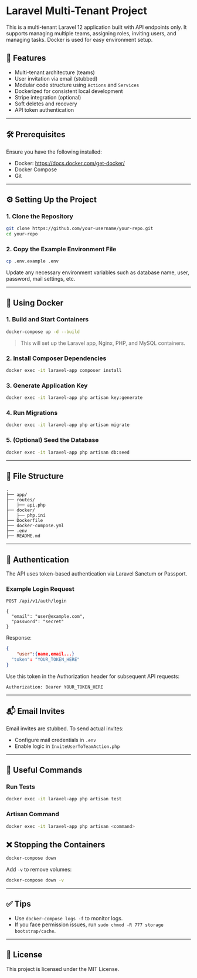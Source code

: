 # Laravel Multi-Tenant Project

This is a multi-tenant Laravel 12 application built with API endpoints only. It supports managing multiple teams, assigning roles, inviting users, and managing tasks. Docker is used for easy environment setup.

## 🚀 Features

- Multi-tenant architecture (teams)
- User invitation via email (stubbed)
- Modular code structure using `Actions` and `Services`
- Dockerized for consistent local development
- Stripe integration (optional)
- Soft deletes and recovery
- API token authentication

---

## 🛠 Prerequisites

Ensure you have the following installed:

- Docker: https://docs.docker.com/get-docker/
- Docker Compose
- Git

---

## ⚙️ Setting Up the Project

### 1. Clone the Repository

```bash
git clone https://github.com/your-username/your-repo.git
cd your-repo
```

### 2. Copy the Example Environment File

```bash
cp .env.example .env
```

Update any necessary environment variables such as database name, user, password, mail settings, etc.

---

## 🐳 Using Docker

### 1. Build and Start Containers

```bash
docker-compose up -d --build
```

> This will set up the Laravel app, Nginx, PHP, and MySQL containers.

### 2. Install Composer Dependencies

```bash
docker exec -it laravel-app composer install
```

### 3. Generate Application Key

```bash
docker exec -it laravel-app php artisan key:generate
```

### 4. Run Migrations

```bash
docker exec -it laravel-app php artisan migrate
```

### 5. (Optional) Seed the Database

```bash
docker exec -it laravel-app php artisan db:seed
```

---

## 📂 File Structure

```
.
├── app/
├── routes/
│   ├── api.php
├── docker/
│   ├── php.ini
├── Dockerfile
├── docker-compose.yml
├── .env
├── README.md
```

---

## 🔐 Authentication

The API uses token-based authentication via Laravel Sanctum or Passport.

### Example Login Request

```http
POST /api/v1/auth/login

{
  "email": "user@example.com",
  "password": "secret"
}
```

Response:
```json
{
    "user":{name,email...}
  "token": "YOUR_TOKEN_HERE"
}
```

Use this token in the Authorization header for subsequent API requests:

```
Authorization: Bearer YOUR_TOKEN_HERE
```

---

## 📬 Email Invites

Email invites are stubbed. To send actual invites:

- Configure mail credentials in `.env`
- Enable logic in `InviteUserToTeamAction.php`

---

## 🔄 Useful Commands

### Run Tests

```bash
docker exec -it laravel-app php artisan test
```


### Artisan Command

```bash
docker exec -it laravel-app php artisan <command>
```


## ❌ Stopping the Containers

```bash
docker-compose down
```

Add `-v` to remove volumes:

```bash
docker-compose down -v
```

---

## ✅ Tips

- Use `docker-compose logs -f` to monitor logs.
- If you face permission issues, run `sudo chmod -R 777 storage bootstrap/cache`.

---

## 📄 License

This project is licensed under the MIT License.
